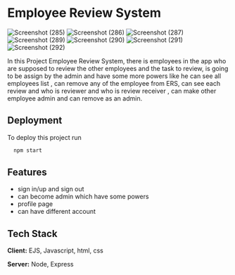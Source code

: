 
# Employee Review System

![Screenshot (285)](https://github.com/CodeWithRitik01/toDoList/assets/141724500/a7d0b97f-c157-49f3-b7f8-52b7cb4abb35)
![Screenshot (286)](https://github.com/CodeWithRitik01/toDoList/assets/141724500/eaaddb64-f838-429f-bde5-11f1179ae59f)
![Screenshot (287)](https://github.com/CodeWithRitik01/toDoList/assets/141724500/9627e380-2f4b-4d09-ade2-a20b82c42be4)
![Screenshot (289)](https://github.com/CodeWithRitik01/toDoList/assets/141724500/dfdf8a7f-e03f-47fa-ad6e-ea6a7e696890)
![Screenshot (290)](https://github.com/CodeWithRitik01/toDoList/assets/141724500/32d396df-79d5-45ca-b4ae-0f4723f4da23)
![Screenshot (291)](https://github.com/CodeWithRitik01/toDoList/assets/141724500/ebd9331e-e83c-4d58-aae4-018562339581)
![Screenshot (292)](https://github.com/CodeWithRitik01/toDoList/assets/141724500/7a453351-3497-4e97-ae87-a9d40ae075d9)


In this Project Employee Review System, there is employees in the app who are supposed to review the other employees and the task to review, is going to be assign by the admin and have some more powers like he can see all employees list , can remove any of the employee from ERS, can see each review and who is reviewer and who is review receiver , can make other employee admin and can remove as an admin.


## Deployment

To deploy this project run

```bash
  npm start
```


## Features

- sign in/up and sign out
- can become admin which have some powers
- profile page
- can have different account


## Tech Stack

**Client:** EJS, Javascript, html, css

**Server:** Node, Express

